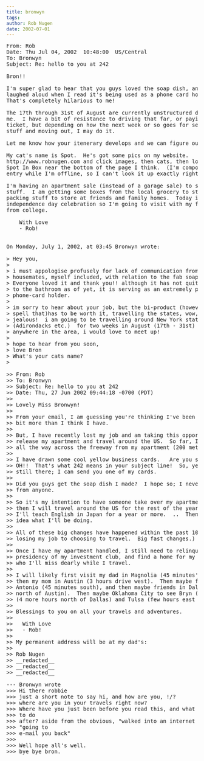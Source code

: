 ```yaml
---
title: bronwyn
tags: 
author: Rob Nugen
date: 2002-07-01
---
```


<pre>
From: Rob
Date: Thu Jul 04, 2002  10:48:00  US/Central
To: Bronwyn
Subject: Re: hello to you at 242

Bron!!

I'm super glad to hear that you guys loved the soap dish, and I
laughed aloud when I read it's being used as a phone card holder!
That's completely hilarious to me!

The 17th through 31st of August are currently unstructured days for
me.  I have a bit of resistance to driving that far, or paying for a
ticket, but depending on how the next week or so goes for selling my
stuff and moving out, I may do it.

Let me know how your itenerary develops and we can figure out a plan.

My cat's name is Spot.  He's got some pics on my website.
http://www.robnugen.com and click images, then cats, then look for
Spot In Box near the bottom of the page I think.  (I'm composing this
entry while I'm offline, so I can't look it up exactly right now)

I'm having an apartment sale (instead of a garage sale) to sell all my
stuff.  I am getting some boxes from the local grocery to start
packing stuff to store at friends and family homes.  Today is our
independence day celebration so I'm going to visit with my friends
from college.

	With Love
	- Rob!


On Monday, July 1, 2002, at 03:45 Bronwyn wrote:

> Hey you,
>
> i must appologise profusely for lack of communication from the
> housemates, myself included, with relation to the fab soap dish!
> Everyone loved it and thank you!! although it has not quite made it
> to the bathroom as of yet, it is serving as an extremely practical
> phone-card holder.
>
> im sorry to hear about your job, but the bi-product (however you
> spell that)has to be worth it, travelling the states, wow, im
> jealous!  i am going to be travelling around New York state
> (Adirondacks etc.)  for two weeks in August (17th - 31st) If you are
> anywhere in the area, i would love to meet up!
>
> hope to hear from you soon,
> love Bron
> What's your cats name?
>    

>> From: Rob 
>> To: Bronwyn
>> Subject: Re: hello to you at 242
>> Date: Thu, 27 Jun 2002 09:44:18 -0700 (PDT)
>> 
>> Lovely Miss Bronwyn!
>> 
>> From your email, I am guessing you're thinking I've been traveling a
>> bit more than I think I have.
>> 
>> But, I have recently lost my job and am taking this opportunity to
>> release my apartment and travel around the US.  So far, I have made it
>> all the way across the freeway from my apartment (200 meters).  :-)
>> 
>> I have drawn some cool yellow business cards.   Are you still at..
>> OH!!  That's what 242 means in your subject line!  So, yes, you are
>> still there; I can send you one of my cards.
>> 
>> Did you guys get the soap dish I made?  I hope so; I never heard back
>> from anyone.
>> 
>> So it's my intention to have someone take over my apartment lease, and
>> then I will travel around the US for the rest of the year.  After that,
>> I'll teach English in Japan for a year or more.  ..  Then I have no
>> idea what I'll be doing.
>> 
>> All of these big changes have happened within the past 10 days.  (From
>> losing my job to choosing to travel.  Big fast changes.)
>> 
>> Once I have my apartment handled, I still need to relinquish my
>> presidency of my investment club, and find a home for my wonderful cat,
>> who I'll miss dearly while I travel.
>> 
>> I will likely first visit my dad in Magnolia (45 minutes' drive north),
>> then my mom in Austin (3 hours drive west).  Then maybe friends in San
>> Antonio (45 minutes south), and then maybe friends in Dallas (3.5 hours
>> north of Austin).  Then maybe Oklahoma City to see Bryn (who you met)
>> (4 more hours north of Dallas) and Tulsa (few hours east of OKC).
>> 
>> Blessings to you on all your travels and adventures.
>> 
>> 	 With Love
>> 	 - Rob!
>> 
>> My permanent address will be at my dad's:
>> 
>> Rob Nugen
>> __redacted__
>> __redacted__
>> __redacted__

--- Bronwyn wrote
>>> Hi there robbie
>>> just a short note to say hi, and how are you, !/?
>>> where are you in your travels right now?
>>> Where have you just been before you read this, and what are you going
>>> to do
>>> after? aside from the obvious, "walked into an internet cafe" and
>>> "going to
>>> e-mail you back"
>>>
>>> Well hope all's well.
>>> bye bye bron.
</pre>

